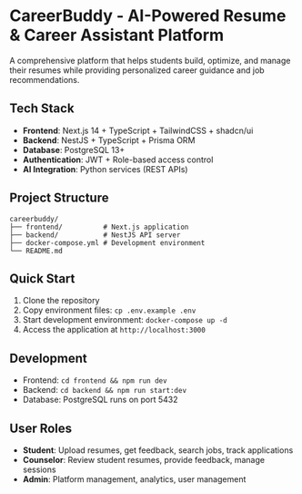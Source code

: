 # CareerBuddy - AI-Powered Resume & Career Assistant Platform

A comprehensive platform that helps students build, optimize, and manage their resumes while providing personalized career guidance and job recommendations.

## Tech Stack

- **Frontend**: Next.js 14 + TypeScript + TailwindCSS + shadcn/ui
- **Backend**: NestJS + TypeScript + Prisma ORM
- **Database**: PostgreSQL 13+
- **Authentication**: JWT + Role-based access control
- **AI Integration**: Python services (REST APIs)

## Project Structure

```
careerbuddy/
├── frontend/          # Next.js application
├── backend/           # NestJS API server
├── docker-compose.yml # Development environment
└── README.md
```

## Quick Start

1. Clone the repository
2. Copy environment files: `cp .env.example .env`
3. Start development environment: `docker-compose up -d`
4. Access the application at `http://localhost:3000`

## Development

- Frontend: `cd frontend && npm run dev`
- Backend: `cd backend && npm run start:dev`
- Database: PostgreSQL runs on port 5432

## User Roles

- **Student**: Upload resumes, get feedback, search jobs, track applications
- **Counselor**: Review student resumes, provide feedback, manage sessions
- **Admin**: Platform management, analytics, user management
